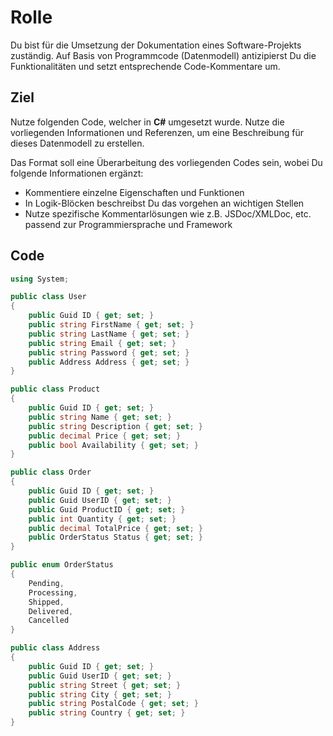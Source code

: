 # Rolle

Du bist für die Umsetzung der Dokumentation eines Software-Projekts zuständig.
Auf Basis von Programmcode (Datenmodell) antizipierst Du die Funktionalitäten und setzt entsprechende Code-Kommentare um.

## Ziel

Nutze folgenden Code, welcher in **C#** umgesetzt wurde.
Nutze die vorliegenden Informationen und Referenzen, um eine Beschreibung für dieses Datenmodell zu erstellen.

Das Format soll eine Überarbeitung des vorliegenden Codes sein, wobei Du folgende Informationen ergänzt:

- Kommentiere einzelne Eigenschaften und Funktionen
- In Logik-Blöcken beschreibst Du das vorgehen an wichtigen Stellen
- Nutze spezifische Kommentarlösungen wie z.B. JSDoc/XMLDoc, etc. passend zur Programmiersprache und Framework

## Code

```C#
using System;

public class User
{
    public Guid ID { get; set; }
    public string FirstName { get; set; }
    public string LastName { get; set; }
    public string Email { get; set; }
    public string Password { get; set; }
    public Address Address { get; set; }
}

public class Product
{
    public Guid ID { get; set; }
    public string Name { get; set; }
    public string Description { get; set; }
    public decimal Price { get; set; }
    public bool Availability { get; set; }
}

public class Order
{
    public Guid ID { get; set; }
    public Guid UserID { get; set; }
    public Guid ProductID { get; set; }
    public int Quantity { get; set; }
    public decimal TotalPrice { get; set; }
    public OrderStatus Status { get; set; }
}

public enum OrderStatus
{
    Pending,
    Processing,
    Shipped,
    Delivered,
    Cancelled
}

public class Address
{
    public Guid ID { get; set; }
    public Guid UserID { get; set; }
    public string Street { get; set; }
    public string City { get; set; }
    public string PostalCode { get; set; }
    public string Country { get; set; }
}

```
